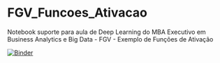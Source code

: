 # FGV_Funcoes_Ativacao
Notebook suporte para aula de Deep Learning do MBA Executivo em Business Analytics e Big Data - FGV - Exemplo de Funções de Ativação

[![Binder](https://mybinder.org/badge_logo.svg)](https://mybinder.org/v2/gh/BernardoAflalo/FGV_Funcoes_Ativacao/master?filepath=activation_functions.ipynb)

